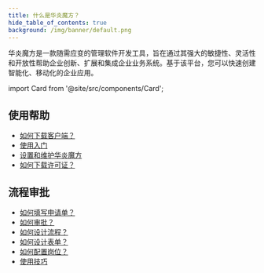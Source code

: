 ```yaml
---
title: 什么是华炎魔方？
hide_table_of_contents: true
background: /img/banner/default.png
---
```


华炎魔方是一款随需应变的管理软件开发工具，旨在通过其强大的敏捷性、灵活性和开放性帮助企业创新、扩展和集成企业业务系统。基于该平台，您可以快速创建智能化、移动化的企业应用。

import Card from '@site/src/components/Card';

<div class="mt-12 grid gap-5 mx-auto md:grid-cols-2 lg:max-w-none">

  <Card image="https://www-steedos-com.oss-accelerate.aliyuncs.com/videos/steedos/steedos-open-source.jpg"
    category="视频"
    title="华炎魔方助力企业数字化转型"
    href="/https://www-steedos-com.oss-accelerate.aliyuncs.com/videos/steedos/steedos-open-source.mp4/"/>

  <Card image="https://www-steedos-com.oss-accelerate.aliyuncs.com/videos/creator/steedos-platform-features.jpg"
    category="视频"
    title="华炎魔十大引擎，开发效率提升十倍"
    href="https://www-steedos-com.oss-accelerate.aliyuncs.com/videos/creator/steedos-platform-features-960.mp4"/>

</div>

## 使用帮助

- [如何下载客户端？](/help/download)
- [使用入门](/help/user)
- [设置和维护华炎魔方](/help/admin)
- [如何下载许可证？](https://www.steedos.com/help/company/license)
## 流程审批

- [如何填写申请单？](/help/workflow/instance_add.md)
- [如何审批？](/help/workflow/instance_approve.md)
- [如何设计流程？](/help/workflow/admin_flow)
- [如何设计表单？](/help/workflow/admin_form)
- [如何配置岗位？](/help/workflow/admin_positions)
- [使用技巧](/help/workflow/faq)
